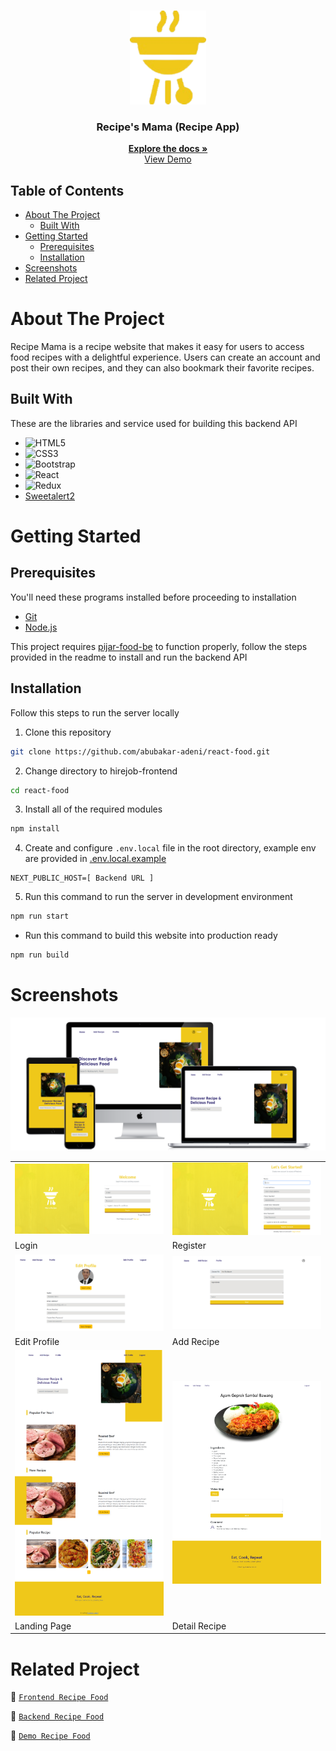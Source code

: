 <br />
<p align="center">
  <div align="center">
    <img height="150" src="./documentation/logo-recipe.png" alt="recipe-mama" border="0"/>
  </div>
  <h3 align="center">Recipe's Mama (Recipe App)</h3>
  <p align="center">
    <a href="https://github.com/abubakar-adeni/react-food"><strong>Explore the docs »</strong></a>
    <br />
    <a href="https://react-food-fawn.vercel.app/">View Demo</a>
  </p>
</p>

## Table of Contents

- [About The Project](#about-the-project)
  - [Built With](#built-with)
- [Getting Started](#getting-started)
  - [Prerequisites](#prerequisites)
  - [Installation](#installation)
- [Screenshots](#screenshots)
- [Related Project](#related-project)

# About The Project

Recipe Mama is a recipe website that makes it easy for users to access food recipes with a delightful experience. Users can create an account and post their own recipes, and they can also bookmark their favorite recipes.

## Built With

These are the libraries and service used for building this backend API

- ![HTML5](https://img.shields.io/badge/html5-%23E34F26.svg?style=for-the-badge&logo=html5&logoColor=white)
- ![CSS3](https://img.shields.io/badge/css3-%231572B6.svg?style=for-the-badge&logo=css3&logoColor=white)
- ![Bootstrap](https://img.shields.io/badge/bootstrap-%238511FA.svg?style=for-the-badge&logo=bootstrap&logoColor=white)
- ![React](https://img.shields.io/badge/react-%2320232a.svg?style=for-the-badge&logo=react&logoColor=%2361DAFB)
- ![Redux](https://img.shields.io/badge/redux-%23593d88.svg?style=for-the-badge&logo=redux&logoColor=white)
- [Sweetalert2](https://sweetalert2.github.io)

# Getting Started

## Prerequisites

You'll need these programs installed before proceeding to installation

- [Git](https://git-scm.com/downloads)
- [Node.js](https://nodejs.org/en/download)

This project requires [pijar-food-be](https://github.com/abubakar-adeni/pijar-food-be) to function properly, follow the steps provided in the readme to install and run the backend API

## Installation

Follow this steps to run the server locally

1. Clone this repository

```sh
git clone https://github.com/abubakar-adeni/react-food.git
```

2. Change directory to hirejob-frontend

```sh
cd react-food
```

3. Install all of the required modules

```sh
npm install
```

4. Create and configure `.env.local` file in the root directory, example env are provided in [.env.local.example](./.env.local.example)

```env
NEXT_PUBLIC_HOST=[ Backend URL ]
```

5. Run this command to run the server in development environment

```sh
npm run start
```

- Run this command to build this website into production ready

```sh
npm run build
```

# Screenshots

<img width="840" src="./documentation/all-devices.png" border="0" alt="Landing Page" />
<br>

<table>
 <tr>
    <td><img width="350px" src="./documentation/login.png" border="0" alt="Login" /></td>
    <td> <img width="350px" src="./documentation/register.png" border="0"  alt="Register" /></td>
  </tr>
  <tr>
    <td>Login</td>
    <td>Register</td>
  </tr>
  <tr>
    <td><img width="350px" src="./documentation/edit-profil.png" border="0" alt="Profile" /> </td>
    <td><img width="350px" src="./documentation/addrecipe.png" border="0" alt="Hire" /> </td>
  </tr>
   <tr>
    <td>Edit Profile</td>
    <td>Add Recipe</td>
  </tr>
  <tr>
    <td><img width="350px" src="./documentation/landing-page.png" border="0" alt="Hire" /> </td>
    <td><img width="350px" src="./documentation/detail-recipe.png" border="0" alt="Hire" /> </td>
    </tr>
  <tr>
    <td>Landing Page</td>
    <td>Detail Recipe</td>
  </tr>
</table>

# Related Project

:rocket: [`Frontend Recipe Food`](https://github.com/abubakar-adeni/hirejob_fe)

:rocket: [`Backend Recipe Food`](https://github.com/abubakar-adeni/backend-recipes)

:rocket: [`Demo Recipe Food`](https://react-food-fawn.vercel.app/)
